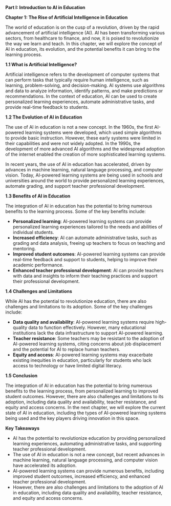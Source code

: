 **Part I: Introduction to AI in Education**

**Chapter 1: The Rise of Artificial Intelligence in Education**

The world of education is on the cusp of a revolution, driven by the rapid advancement of artificial intelligence (AI). AI has been transforming various sectors, from healthcare to finance, and now, it is poised to revolutionize the way we learn and teach. In this chapter, we will explore the concept of AI in education, its evolution, and the potential benefits it can bring to the learning process.

**1.1 What is Artificial Intelligence?**

Artificial intelligence refers to the development of computer systems that can perform tasks that typically require human intelligence, such as learning, problem-solving, and decision-making. AI systems use algorithms and data to analyze information, identify patterns, and make predictions or recommendations. In the context of education, AI can be used to create personalized learning experiences, automate administrative tasks, and provide real-time feedback to students.

**1.2 The Evolution of AI in Education**

The use of AI in education is not a new concept. In the 1960s, the first AI-powered learning systems were developed, which used simple algorithms to provide basic instruction. However, these early systems were limited in their capabilities and were not widely adopted. In the 1990s, the development of more advanced AI algorithms and the widespread adoption of the internet enabled the creation of more sophisticated learning systems.

In recent years, the use of AI in education has accelerated, driven by advances in machine learning, natural language processing, and computer vision. Today, AI-powered learning systems are being used in schools and universities around the world to provide personalized learning experiences, automate grading, and support teacher professional development.

**1.3 Benefits of AI in Education**

The integration of AI in education has the potential to bring numerous benefits to the learning process. Some of the key benefits include:

* **Personalized learning**: AI-powered learning systems can provide personalized learning experiences tailored to the needs and abilities of individual students.
* **Increased efficiency**: AI can automate administrative tasks, such as grading and data analysis, freeing up teachers to focus on teaching and mentoring.
* **Improved student outcomes**: AI-powered learning systems can provide real-time feedback and support to students, helping to improve their academic performance.
* **Enhanced teacher professional development**: AI can provide teachers with data and insights to inform their teaching practices and support their professional development.

**1.4 Challenges and Limitations**

While AI has the potential to revolutionize education, there are also challenges and limitations to its adoption. Some of the key challenges include:

* **Data quality and availability**: AI-powered learning systems require high-quality data to function effectively. However, many educational institutions lack the data infrastructure to support AI-powered learning.
* **Teacher resistance**: Some teachers may be resistant to the adoption of AI-powered learning systems, citing concerns about job displacement and the potential for AI to replace human teachers.
* **Equity and access**: AI-powered learning systems may exacerbate existing inequities in education, particularly for students who lack access to technology or have limited digital literacy.

**1.5 Conclusion**

The integration of AI in education has the potential to bring numerous benefits to the learning process, from personalized learning to improved student outcomes. However, there are also challenges and limitations to its adoption, including data quality and availability, teacher resistance, and equity and access concerns. In the next chapter, we will explore the current state of AI in education, including the types of AI-powered learning systems being used and the key players driving innovation in this space.

**Key Takeaways**

* AI has the potential to revolutionize education by providing personalized learning experiences, automating administrative tasks, and supporting teacher professional development.
* The use of AI in education is not a new concept, but recent advances in machine learning, natural language processing, and computer vision have accelerated its adoption.
* AI-powered learning systems can provide numerous benefits, including improved student outcomes, increased efficiency, and enhanced teacher professional development.
* However, there are also challenges and limitations to the adoption of AI in education, including data quality and availability, teacher resistance, and equity and access concerns.